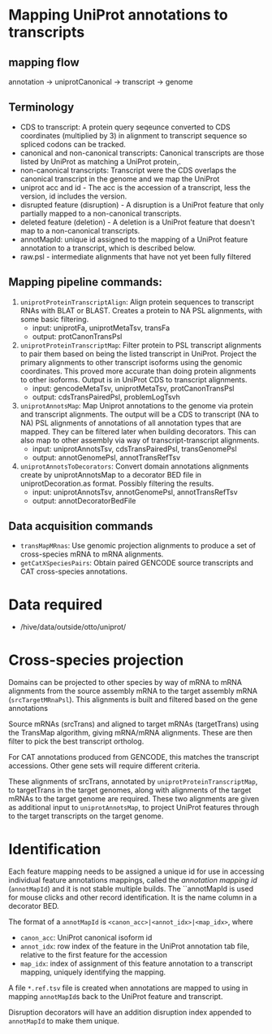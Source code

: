 # Mapping UniProt annotations to transcripts

## mapping flow

annotation -> uniprotCanonical -> transcript -> genome

## Terminology
- CDS to transcript: A protein query seqeunce converted to CDS coordinates (multiplied by 3) in alignment to transcript sequence so spliced codons can be tracked.
- canonical and non-canonical transcripts: Canonical transcripts are those listed by UniProt as matching a UniProt protein,.
- non-canonical transcripts: Transcript were the CDS overlaps the canonical transcript in the genome and we map the UniProt
- uniprot acc and id - The acc is the accession of a transcript, less the version, id includes the version.
- disrupted feature (disruption) - A disruption is a UniProt feature that only partially mapped to a non-canonical transcripts.
- deleted feature (deletion) - A deletion is a UniProt feature that doesn't map to a non-canonical transcripts.
- annotMapId: unique id assigned to the mapping of a UniProt feature annotation to a transcript, which is described below.
- raw.psl - intermediate alignments that have not yet been fully filtered

## Mapping pipeline commands:

1. `uniprotProteinTranscriptAlign`: Align protein sequences to transcript RNAs with BLAT or BLAST. Creates a protein to NA PSL alignments, with some basic filtering.
   * input: uniprotFa, uniprotMetaTsv, transFa
   * output: protCanonTransPsl
1. `uniprotProteinTranscriptMap`: Filter protein to PSL transcript alignments to pair them based on being the listed transcript in UniProt.  Project the primary alignments to other transcript isoforms using the genomic coordinates.  This proved more accurate than doing protein alignments to other isoforms.  Output is in UniProt CDS to transcript alignments.
   * input: gencodeMetaTsv, uniprotMetaTsv, protCanonTransPsl
   * output: cdsTransPairedPsl, problemLogTsvh
1. `uniprotAnnotsMap`: Map Uniprot annotations to the genome via protein and transcript alignments.  The output will be a CDS to transcript (NA to NA) PSL alignments of annotations of all annotation types that are mapped.  They can be filtered later when building decorators.  This can also map to other assembly via way of transcript-transcript alignments.
   * input: uniprotAnnotsTsv, cdsTransPairedPsl, transGenomePsl
   * output: annotGenomePsl, annotTransRefTsv
1. `uniprotAnnotsToDecorators`: Convert domain annotations alignments create by uniprotAnnotsMap to a decorator BED file in uniprotDecoration.as format.  Possibly filtering the results.
   * input: uniprotAnnotsTsv, annotGenomePsl, annotTransRefTsv
   * output: annotDecoratorBedFile

## Data acquisition commands
- `transMapMRnas`: Use genomic projection alignments to produce a set of cross-species mRNA to mRNA alignments.
- `getCatXSpeciesPairs`: Obtain paired GENCODE source transcripts and CAT cross-species annotations.

# Data required 

* /hive/data/outside/otto/uniprot/

# Cross-species projection

Domains can be projected to other species by way of mRNA to mRNA alignments
from the source assembly mRNA to the target assembly mRNA (`srcTargetMRnaPsl`).
This alignments is built and filtered based on the gene annotations

Source mRNAs (srcTrans) and aligned to target mRNAs (targetTrans) using
the TransMap algorithm, giving mRNA/mRNA alignments.  These are then
filter to pick the best transcript ortholog.  

For CAT annotations produced from GENCODE, this matches the transcript
accessions.  Other gene sets will require different criteria.

These alignments of srcTrans, annotated by `uniprotProteinTranscriptMap`, to
targetTrans in the target genomes, along with alignments of the target mRNAs
to the target genome are required.  These two alignments are given as
additional input to `uniprotAnnotsMap`, to project UniProt features through to
the target transcripts on the target genome.


# Identification

Each feature mapping needs to be assigned a unique id for use in accessing
individual feature annotations mappings, called the *annotation mapping id*
(`annotMapId`) and it is not stable multiple builds.  The ``annotMapId
is used for mouse clicks and other record identification.  It is the name column in
a decorator BED.

The format of a `annotMapId` is `<canon_acc>|<annot_idx>|<map_idx>`, where

- `canon_acc`: UniProt canonical isoform id
- `annot_idx`: row index of the feature in the UniProt annotation tab file, relative to the first feature for the accession
- `map_idx`: index of assignment of this feature annotation to a transcript mapping, uniquely identifying the mapping.

A file `*.ref.tsv` file is created when annotations are mapped to using in mapping `annotMapId`s back to the UniProt feature and transcript.

Disruption decorators will have an addition disruption index appended to `annotMapId` to make them unique.


